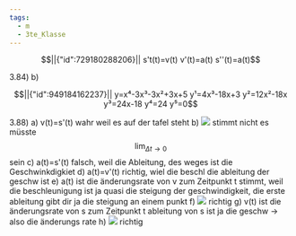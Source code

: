 ```yaml
---
tags:
  - m
  - 3te_Klasse
---
```

```math
||{"id":729180288206}||

s't(t)=v(t)
v'(t)=a(t)
s''(t)=a(t)
```
3.84)
b)
```math
||{"id":949184162237}||

y=x⁴-3x³-3x²+3x+5
y¹=4x³-18x+3
y²=12x²-18x
y³=24x-18
y⁴=24
y⁵=0
```
3.88)
a)
v(t)=s'(t)
wahr weil es auf der tafel steht
b)
![](Pasted%20image%2020241104120341.png)
stimmt nicht
es müsste
$$\lim_{ \Delta t \to 0 } $$
sein
c)
a(t)=s'(t)
falsch, weil die Ableitung, des weges ist die Geschwinkdigkiet
d)
a(t)=v'(t)
richtig, wiel die beschl die ableitung der geschw ist
e)
a(t) ist die änderungsrate von v zum Zeitpunkt t
stimmt, weil die beschleunigung ist ja quasi die steigung der geschwindigkeit, die erste ableitung gibt dir ja die steigung an einem punkt
f)
![](Pasted%20image%2020241104120637.png)
richtig
g)
v(t) ist die änderungsrate von s zum Zeitpunkt t
ableitung von s ist ja die geschw → also die änderungs rate
h)
![](Pasted%20image%2020241104120850.png)
richtig